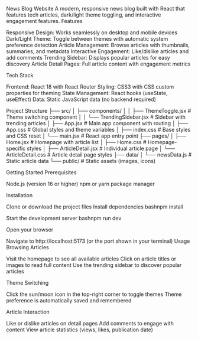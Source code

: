 News Blog Website
A modern, responsive news blog built with React that features tech articles, dark/light theme toggling, and interactive engagement features.
Features

Responsive Design: Works seamlessly on desktop and mobile devices
Dark/Light Theme: Toggle between themes with automatic system preference detection
Article Management: Browse articles with thumbnails, summaries, and metadata
Interactive Engagement: Like/dislike articles and add comments
Trending Sidebar: Displays popular articles for easy discovery
Article Detail Pages: Full article content with engagement metrics

Tech Stack

Frontend: React 18 with React Router
Styling: CSS3 with CSS custom properties for theming
State Management: React hooks (useState, useEffect)
Data: Static JavaScript data (no backend required)

Project Structure
├── src/
│   ├── components/
│   │   ├── ThemeToggle.jsx       # Theme switching component
│   │   └── TrendingSidebar.jsx   # Sidebar with trending articles
│   ├── App.jsx                   # Main app component with routing
│   ├── App.css                   # Global styles and theme variables
│   ├── index.css                 # Base styles and CSS reset
│   └── main.jsx                  # React app entry point
├── pages/
│   ├── Home.jsx                  # Homepage with article list
│   ├── Home.css                  # Homepage-specific styles
│   ├── ArticleDetail.jsx         # Individual article page
│   └── ArticleDetail.css         # Article detail page styles
├── data/
│   └── newsData.js              # Static article data
└── public/                      # Static assets (images, icons)

Getting Started
Prerequisites

Node.js (version 16 or higher)
npm or yarn package manager

Installation

Clone or download the project files
Install dependencies
bashnpm install

Start the development server
bashnpm run dev

Open your browser

Navigate to http://localhost:5173 (or the port shown in your terminal)
Usage
Browsing Articles

Visit the homepage to see all available articles
Click on article titles or images to read full content
Use the trending sidebar to discover popular articles

Theme Switching

Click the sun/moon icon in the top-right corner to toggle themes
Theme preference is automatically saved and remembered

Article Interaction

Like or dislike articles on detail pages
Add comments to engage with content
View article statistics (views, likes, publication date)
 
 

